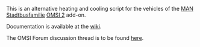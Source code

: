 This is an alternative heating and cooling script for the vehicles of the
[MAN Stadtbusfamilie](http://man-stadtbus.de) [OMSI 2](http://omnibussimulator.de) add-on. 

Documentation is available at the [wiki](https://github.com/unorthodox-paradox/omsi_2_man_stadtbusfamilie_heating_cooling_script/wiki).

The OMSI Forum discussion thread is to be found [here](http://omnibussimulator.de/forum).
